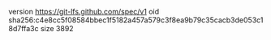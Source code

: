 version https://git-lfs.github.com/spec/v1
oid sha256:c4e8cc5f08584bbec1f5182a457a579c3f8ea9b79c35cacb3de053c18d7ffa3c
size 3892
